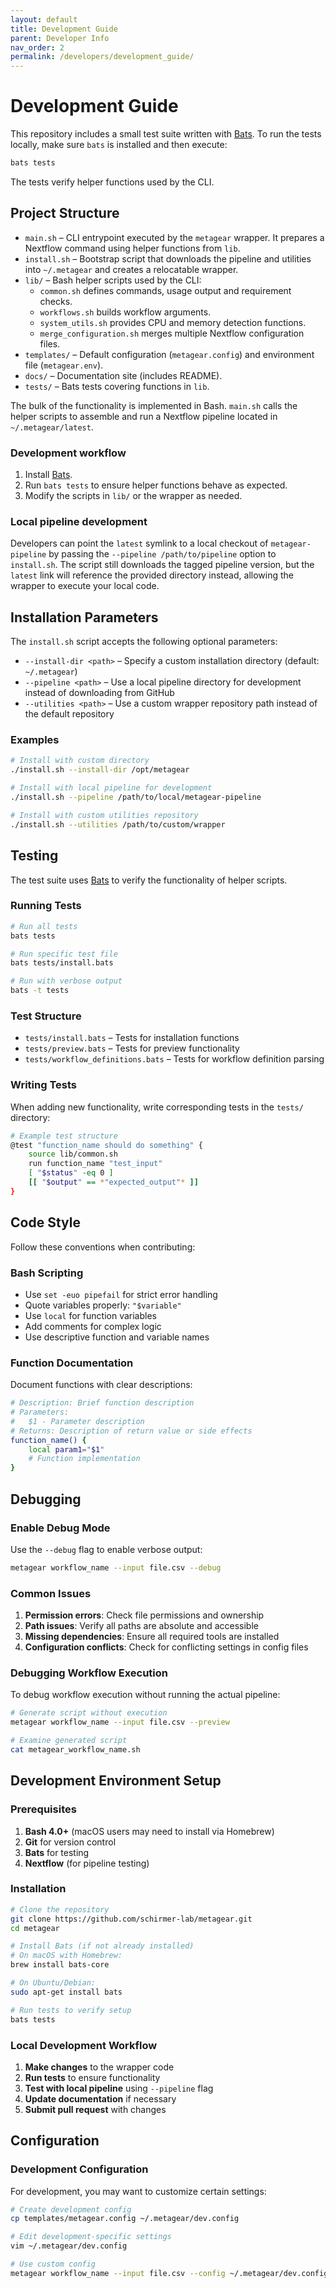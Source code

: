 ```yaml
---
layout: default
title: Development Guide
parent: Developer Info
nav_order: 2
permalink: /developers/development_guide/
---
```


# Development Guide

This repository includes a small test suite written with [Bats](https://bats-core.readthedocs.io/).
To run the tests locally, make sure `bats` is installed and then execute:

```bash
bats tests
```

The tests verify helper functions used by the CLI.

## Project Structure

- `main.sh` – CLI entrypoint executed by the `metagear` wrapper. It prepares a Nextflow command using helper functions from `lib`.
- `install.sh` – Bootstrap script that downloads the pipeline and utilities into `~/.metagear` and creates a relocatable wrapper.
- `lib/` – Bash helper scripts used by the CLI:
  - `common.sh` defines commands, usage output and requirement checks.
  - `workflows.sh` builds workflow arguments.
  - `system_utils.sh` provides CPU and memory detection functions.
  - `merge_configuration.sh` merges multiple Nextflow configuration files.
- `templates/` – Default configuration (`metagear.config`) and environment file (`metagear.env`).
- `docs/` – Documentation site (includes README).
- `tests/` – Bats tests covering functions in `lib`.

The bulk of the functionality is implemented in Bash. `main.sh` calls the helper scripts to assemble and run a Nextflow pipeline located in `~/.metagear/latest`.

### Development workflow

1. Install [Bats](https://bats-core.readthedocs.io/).
2. Run `bats tests` to ensure helper functions behave as expected.
3. Modify the scripts in `lib/` or the wrapper as needed.

### Local pipeline development

Developers can point the `latest` symlink to a local checkout of
`metagear-pipeline` by passing the `--pipeline /path/to/pipeline` option to
`install.sh`. The script still downloads the tagged pipeline version, but the
`latest` link will reference the provided directory instead, allowing the
wrapper to execute your local code.

## Installation Parameters

The `install.sh` script accepts the following optional parameters:

- `--install-dir <path>` – Specify a custom installation directory (default: `~/.metagear`)
- `--pipeline <path>` – Use a local pipeline directory for development instead of downloading from GitHub
- `--utilities <path>` – Use a custom wrapper repository path instead of the default repository

### Examples

```bash
# Install with custom directory
./install.sh --install-dir /opt/metagear

# Install with local pipeline for development
./install.sh --pipeline /path/to/local/metagear-pipeline

# Install with custom utilities repository
./install.sh --utilities /path/to/custom/wrapper
```

## Testing

The test suite uses [Bats](https://bats-core.readthedocs.io/) to verify the functionality of helper scripts.

### Running Tests

```bash
# Run all tests
bats tests

# Run specific test file
bats tests/install.bats

# Run with verbose output
bats -t tests
```

### Test Structure

- `tests/install.bats` – Tests for installation functions
- `tests/preview.bats` – Tests for preview functionality
- `tests/workflow_definitions.bats` – Tests for workflow definition parsing

### Writing Tests

When adding new functionality, write corresponding tests in the `tests/` directory:

```bash
# Example test structure
@test "function_name should do something" {
    source lib/common.sh
    run function_name "test_input"
    [ "$status" -eq 0 ]
    [[ "$output" == *"expected_output"* ]]
}
```

## Code Style

Follow these conventions when contributing:

### Bash Scripting

- Use `set -euo pipefail` for strict error handling
- Quote variables properly: `"$variable"`
- Use `local` for function variables
- Add comments for complex logic
- Use descriptive function and variable names

### Function Documentation

Document functions with clear descriptions:

```bash
# Description: Brief function description
# Parameters:
#   $1 - Parameter description
# Returns: Description of return value or side effects
function_name() {
    local param1="$1"
    # Function implementation
}
```

## Debugging

### Enable Debug Mode

Use the `--debug` flag to enable verbose output:

```bash
metagear workflow_name --input file.csv --debug
```

### Common Issues

1. **Permission errors**: Check file permissions and ownership
2. **Path issues**: Verify all paths are absolute and accessible
3. **Missing dependencies**: Ensure all required tools are installed
4. **Configuration conflicts**: Check for conflicting settings in config files

### Debugging Workflow Execution

To debug workflow execution without running the actual pipeline:

```bash
# Generate script without execution
metagear workflow_name --input file.csv --preview

# Examine generated script
cat metagear_workflow_name.sh
```

## Development Environment Setup

### Prerequisites

1. **Bash 4.0+** (macOS users may need to install via Homebrew)
2. **Git** for version control
3. **Bats** for testing
4. **Nextflow** (for pipeline testing)

### Installation

```bash
# Clone the repository
git clone https://github.com/schirmer-lab/metagear.git
cd metagear

# Install Bats (if not already installed)
# On macOS with Homebrew:
brew install bats-core

# On Ubuntu/Debian:
sudo apt-get install bats

# Run tests to verify setup
bats tests
```

### Local Development Workflow

1. **Make changes** to the wrapper code
2. **Run tests** to ensure functionality
3. **Test with local pipeline** using `--pipeline` flag
4. **Update documentation** if necessary
5. **Submit pull request** with changes

## Configuration

### Development Configuration

For development, you may want to customize certain settings:

```bash
# Create development config
cp templates/metagear.config ~/.metagear/dev.config

# Edit development-specific settings
vim ~/.metagear/dev.config

# Use custom config
metagear workflow_name --input file.csv --config ~/.metagear/dev.config
```


